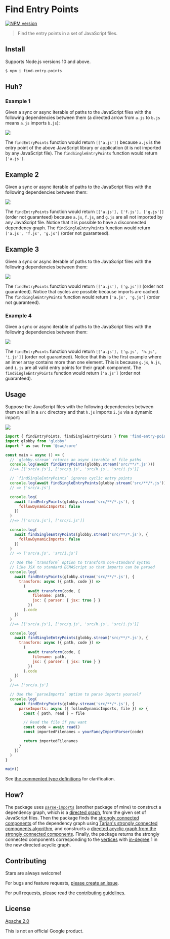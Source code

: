 # Find Entry Points

[![NPM version](https://img.shields.io/npm/v/find-entry-points.svg)](https://www.npmjs.com/package/find-entry-points)

> Find the entry points in a set of JavaScript files.

## Install

Supports Node.js versions 10 and above.

```sh
$ npm i find-entry-points
```

## Huh?

### Example 1

Given a sync or async iterable of paths to the JavaScript files with the following dependencies between them (a directed arrow from `a.js` to `b.js` means `a.js` imports `b.js`):

![](docs/example1.svg)

The `findEntryPoints` function would return `[['a.js']]` because `a.js` is the entry point of the above JavaScript library or application (it is not imported by any JavaScript file). The `findSingleEntryPoints` function would return `['a.js']`.

## Example 2

Given a sync or async iterable of paths to the JavaScript files with the following dependencies between them:

![](docs/example2.svg)

The `findEntryPoints` function would return `[['a.js'], ['f.js'], ['g.js']]` (order not guaranteed) because `a.js`, `f.js`, and `g.js` are all not imported by any JavaScript file. Notice that it is possible to have a disconnected dependency graph. The `findSingleEntryPoints` function would return `['a.js', 'f.js', 'g.js']` (order not guaranteed).

## Example 3

Given a sync or async iterable of paths to the JavaScript files with the following dependencies between them:

![](docs/example3.svg)

The `findEntryPoints` function would return `[['a.js'], ['g.js']]` (order not guaranteed). Notice that cycles are possible because imports are cached. The `findSingleEntryPoints` function would return `['a.js', 'g.js']` (order not guaranteed).

### Example 4

Given a sync or async iterable of paths to the JavaScript files with the following dependencies between them:

![](docs/example4.svg)

The `findEntryPoints` function would return `[['a.js'], ['g.js', 'h.js', 'i.js']]` (order not guaranteed). Notice that this is the first example where an inner array contains more than one element. This is because `g.js`, `h.js`, and `i.js` are all valid entry points for their graph component. The `findSingleEntryPoints` function would return `['a.js']` (order not guaranteed).

## Usage

Suppose the JavaScript files with the following dependencies between them are all in a `src` directory and that `h.js` imports `i.js` via a dynamic import:

![](docs/example4.svg)

```js
import { findEntryPoints, findSingleEntryPoints } from 'find-entry-points'
import globby from 'globby'
import * as swc from '@swc/core'

const main = async () => {
  // `globby.stream` returns an async iterable of file paths
  console.log(await findEntryPoints(globby.stream('src/**/*.js')))
  //=> [['src/a.js'], ['src/g.js', 'src/h.js', 'src/i.js']]

  // `findSingleEntryPoints` ignores cyclic entry points
  console.log(await findSingleEntryPoints(globby.stream('src/**/*.js')))
  // => ['src/a.js']

  console.log(
    await findEntryPoints(globby.stream('src/**/*.js'), {
      followDynamicImports: false
    })
  )
  //=> [['src/a.js'], ['src/i.js']]

  console.log(
    await findSingleEntryPoints(globby.stream('src/**/*.js'), {
      followDynamicImports: false
    })
  )
  // => ['src/a.js', 'src/i.js']

  // Use the `transform` option to transform non-standard syntax
  // like JSX to standard ECMAScript so that imports can be parsed
  console.log(
    await findEntryPoints(globby.stream('src/**/*.js'), {
      transform: async ({ path, code }) =>
        (
          await transform(code, {
            filename: path,
            jsc: { parser: { jsx: true } }
          })
        ).code
    })
  )
  //=> [['src/a.js'], ['src/g.js', 'src/h.js', 'src/i.js']]

  console.log(
    await findSingleEntryPoints(globby.stream('src/**/*.js'), {
      transform: async ({ path, code }) =>
        (
          await transform(code, {
            filename: path,
            jsc: { parser: { jsx: true } }
          })
        ).code
    })
  )
  //=> ['src/a.js']

  // Use the `parseImports` option to parse imports yourself
  console.log(
    await findEntryPoints(globby.stream('src/**/*.js'), {
      parseImports: async ({ followDynamicImports, file }) => {
        const { path, read } = file

        // Read the file if you want
        const code = await read()
        const importedFilenames = yourFancyImportParser(code)

        return importedFilenames
      }
    })
  )
}

main()
```

See [the commented type definitions](https://github.com/TomerAberbach/find-entry-points/blob/main/src/index.d.ts) for clarification.

## How?

The package uses [`parse-imports`](https://github.com/TomerAberbach/parse-imports) (another package of mine) to construct a dependency graph, which is a [directed graph](<https://en.wikipedia.org/wiki/Graph_(discrete_mathematics)#Directed_graph>), from the given set of JavaScript files. Then the package finds the [strongly connected components](https://en.wikipedia.org/wiki/Strongly_connected_component) of the dependency graph using [Tarjan's strongly connected components algorithm](https://en.wikipedia.org/wiki/Tarjan%27s_strongly_connected_components_algorithm), and constructs a [directed acyclic graph from the strongly connected components](https://en.wikipedia.org/wiki/Strongly_connected_component#Definitions:~:text=If%20each%20strongly%20connected%20component%20is,contains%20at%20least%20one%20directed%20cycle.). Finally, the package returns the strongly connected components corresponding to the [vertices](<https://en.wikipedia.org/wiki/Vertex_(graph_theory)>) with [in-degree](https://en.wikipedia.org/wiki/Directed_graph#Indegree_and_outdegree) 1 in the new directed acyclic graph.

## Contributing

Stars are always welcome!

For bugs and feature requests, [please create an issue](https://github.com/TomerAberbach/find-entry-points/issues/new).

For pull requests, please read the [contributing guidelines](https://github.com/TomerAberbach/find-entry-points/blob/main/contributing.md).

## License

[Apache 2.0](https://github.com/TomerAberbach/find-entry-points/blob/main/license)

This is not an official Google product.
